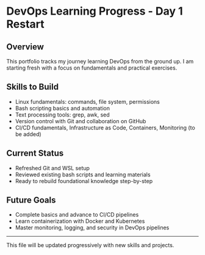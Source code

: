 # DevOps Learning Progress - Day 1 Restart

## Overview
This portfolio tracks my journey learning DevOps from the ground up. I am starting fresh with a focus on fundamentals and practical exercises.

## Skills to Build
- Linux fundamentals: commands, file system, permissions
- Bash scripting basics and automation
- Text processing tools: grep, awk, sed
- Version control with Git and collaboration on GitHub
- CI/CD fundamentals, Infrastructure as Code, Containers, Monitoring (to be added)

## Current Status
- Refreshed Git and WSL setup
- Reviewed existing bash scripts and learning materials
- Ready to rebuild foundational knowledge step-by-step

## Future Goals
- Complete basics and advance to CI/CD pipelines
- Learn containerization with Docker and Kubernetes
- Master monitoring, logging, and security in DevOps pipelines

---
This file will be updated progressively with new skills and projects.